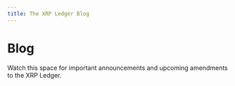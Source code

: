 ```yaml
---
title: The XRP Ledger Blog
---
```


# Blog

Watch this space for important announcements and upcoming amendments to the XRP Ledger. 